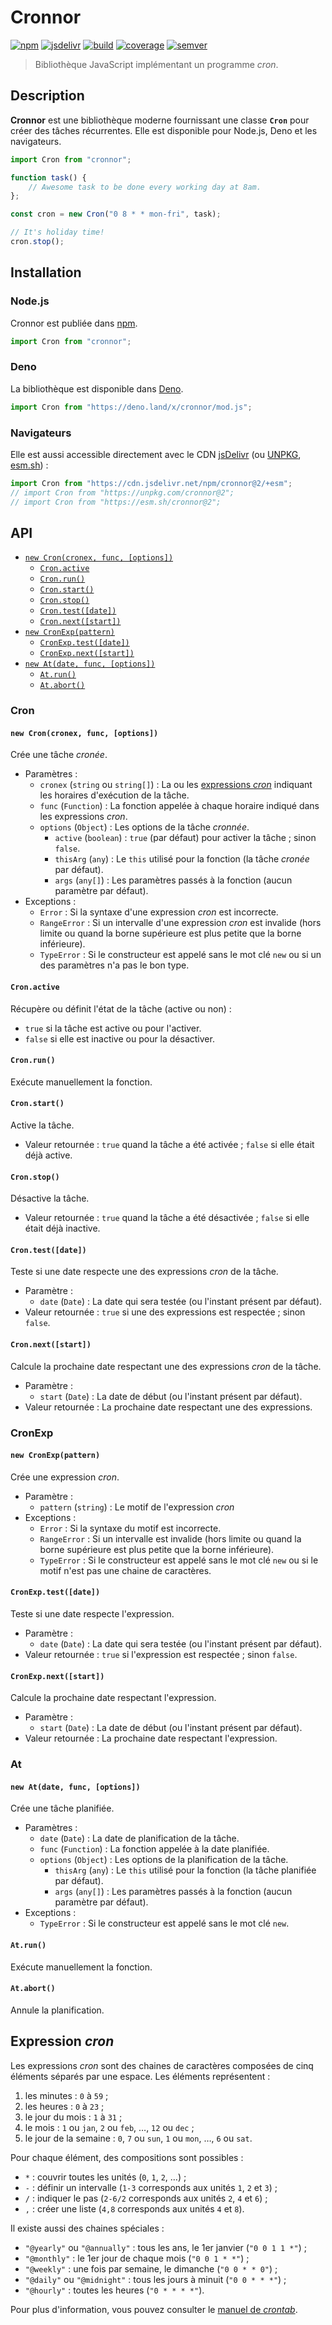 # Cronnor

<!-- Utiliser du HTML pour faire flotter l'image à droite. -->
<!-- markdownlint-disable-next-line no-inline-html-->
<img src="asset/logo.svg" align="right" alt="">

[![npm][img-npm]][link-npm]
[![jsdelivr][img-jsdelivr]][link-jsdelivr]
[![build][img-build]][link-build]
[![coverage][img-coverage]][link-coverage]
[![semver][img-semver]][link-semver]

> Bibliothèque JavaScript implémentant un programme _cron_.

## Description

**Cronnor** est une bibliothèque moderne fournissant une classe **`Cron`** pour
créer des tâches récurrentes. Elle est disponible pour Node.js, Deno et les
navigateurs.

```JavaScript
import Cron from "cronnor";

function task() {
    // Awesome task to be done every working day at 8am.
};

const cron = new Cron("0 8 * * mon-fri", task);

// It's holiday time!
cron.stop();
```

## Installation

### Node.js

Cronnor est publiée dans [npm][link-npm].

```JavaScript
import Cron from "cronnor";
```

### Deno

La bibliothèque est disponible dans [Deno](https://deno.land/x/cronnor).

```JavaScript
import Cron from "https://deno.land/x/cronnor/mod.js";
```

### Navigateurs

Elle est aussi accessible directement avec le CDN [jsDelivr][link-jsdelivr] (ou
[UNPKG](https://unpkg.com/cronnor/), [esm.sh](https://esm.sh/cronnor)) :

```JavaScript
import Cron from "https://cdn.jsdelivr.net/npm/cronnor@2/+esm";
// import Cron from "https://unpkg.com/cronnor@2";
// import Cron from "https://esm.sh/cronnor@2";
```

## API

- [`new Cron(cronex, func, [options])`](#new-croncronex-func-options)
  - [`Cron.active`](#cronactive)
  - [`Cron.run()`](#cronrun)
  - [`Cron.start()`](#cronstart)
  - [`Cron.stop()`](#cronstop)
  - [`Cron.test([date])`](#crontestdate)
  - [`Cron.next([start])`](#cronnextstart)
- [`new CronExp(pattern)`](#new-cronexppattern)
  - [`CronExp.test([date])`](#cronexptestdate)
  - [`CronExp.next([start])`](#cronexpnextstart)
- [`new At(date, func, [options])`](#new-atdate-func-options)
  - [`At.run()`](#atrun)
  - [`At.abort()`](#atabort)

### Cron

#### `new Cron(cronex, func, [options])`

Crée une tâche _cronée_.

- Paramètres :
  - `cronex` (`string` ou `string[]`) : La ou les [expressions
    _cron_](#expression-cron) indiquant les horaires d'exécution de la tâche.
  - `func` (`Function`) : La fonction appelée à chaque horaire indiqué dans les
    expressions _cron_.
  - `options` (`Object`) : Les options de la tâche _cronnée_.
    - `active` (`boolean`) : `true` (par défaut) pour activer la tâche ; sinon
      `false`.
    - `thisArg` (`any`) : Le `this` utilisé pour la fonction (la tâche _cronée_
      par défaut).
    - `args` (`any[]`) : Les paramètres passés à la fonction (aucun paramètre
      par défaut).
- Exceptions :
  - `Error` : Si la syntaxe d'une expression _cron_ est incorrecte.
  - `RangeError` : Si un intervalle d'une expression _cron_ est invalide (hors
    limite ou quand la borne supérieure est plus petite que la borne
    inférieure).
  - `TypeError` : Si le constructeur est appelé sans le mot clé `new` ou si un
    des paramètres n'a pas le bon type.

#### `Cron.active`

Récupère ou définit l'état de la tâche (active ou non) :

- `true` si la tâche est active ou pour l'activer.
- `false` si elle est inactive ou pour la désactiver.

#### `Cron.run()`

Exécute manuellement la fonction.

#### `Cron.start()`

Active la tâche.

- Valeur retournée : `true` quand la tâche a été activée ; `false` si elle était
  déjà active.

#### `Cron.stop()`

Désactive la tâche.

- Valeur retournée : `true` quand la tâche a été désactivée ; `false` si elle
  était déjà inactive.

#### `Cron.test([date])`

Teste si une date respecte une des expressions _cron_ de la tâche.

- Paramètre :
  - `date` (`Date`) : La date qui sera testée (ou l'instant présent par défaut).
- Valeur retournée : `true` si une des expressions est respectée ; sinon
  `false`.

#### `Cron.next([start])`

Calcule la prochaine date respectant une des expressions _cron_ de la tâche.

- Paramètre :
  - `start` (`Date`) : La date de début (ou l'instant présent par défaut).
- Valeur retournée : La prochaine date respectant une des expressions.

### CronExp

#### `new CronExp(pattern)`

Crée une expression _cron_.

- Paramètre :
  - `pattern` (`string`) : Le motif de l'expression _cron_
- Exceptions :
  - `Error` : Si la syntaxe du motif est incorrecte.
  - `RangeError` : Si un intervalle est invalide (hors limite ou quand la borne
    supérieure est plus petite que la borne inférieure).
  - `TypeError` : Si le constructeur est appelé sans le mot clé `new` ou si le
    motif n'est pas une chaine de caractères.

#### `CronExp.test([date])`

Teste si une date respecte l'expression.

- Paramètre :
  - `date` (`Date`) : La date qui sera testée (ou l'instant présent par défaut).
- Valeur retournée : `true` si l'expression est respectée ; sinon `false`.

#### `CronExp.next([start])`

Calcule la prochaine date respectant l'expression.

- Paramètre :
  - `start` (`Date`) : La date de début (ou l'instant présent par défaut).
- Valeur retournée : La prochaine date respectant l'expression.

### At

#### `new At(date, func, [options])`

Crée une tâche planifiée.

- Paramètres :
  - `date` (`Date`) : La date de planification de la tâche.
  - `func` (`Function`) : La fonction appelée à la date planifiée.
  - `options` (`Object`) : Les options de la planification de la tâche.
    - `thisArg` (`any`) : Le `this` utilisé pour la fonction (la tâche planifiée
      par défaut).
    - `args` (`any[]`) : Les paramètres passés à la fonction (aucun paramètre
      par défaut).
- Exceptions :
  - `TypeError` : Si le constructeur est appelé sans le mot clé `new`.

#### `At.run()`

Exécute manuellement la fonction.

#### `At.abort()`

Annule la planification.

## Expression _cron_

Les expressions _cron_ sont des chaines de caractères composées de cinq éléments
séparés par une espace. Les éléments représentent :

1. les minutes : `0` à `59` ;
2. les heures : `0` à `23` ;
3. le jour du mois : `1` à `31` ;
4. le mois : `1` ou `jan`, `2` ou `feb`, …, `12` ou `dec` ;
5. le jour de la semaine : `0`, `7` ou `sun`, `1` ou `mon`, …, `6` ou `sat`.

Pour chaque élément, des compositions sont possibles :

- `*` : couvrir toutes les unités (`0`, `1`, `2`, …) ;
- `-` : définir un intervalle (`1-3` corresponds aux unités `1`, `2` et `3`) ;
- `/` : indiquer le pas (`2-6/2` corresponds aux unités `2`, `4` et `6`) ;
- `,` : créer une liste (`4,8` corresponds aux unités `4` et `8`).

Il existe aussi des chaines spéciales :

- `"@yearly"` ou `"@annually"` : tous les ans, le 1er janvier (`"0 0 1 1 *"`) ;
- `"@monthly"` : le 1er jour de chaque mois (`"0 0 1 * *"`) ;
- `"@weekly"` : une fois par semaine, le dimanche (`"0 0 * * 0"`) ;
- `"@daily"` ou `"@midnight"` : tous les jours à minuit (`"0 0 * * *"`) ;
- `"@hourly"` : toutes les heures (`"0 * * * *"`).

Pour plus d'information, vous pouvez consulter le [manuel de
_crontab_](https://man7.org/linux/man-pages/man5/crontab.5.html).

[img-npm]:https://img.shields.io/npm/dm/cronnor?label=npm&logo=npm&logoColor=white
[img-jsdelivr]:https://img.shields.io/jsdelivr/npm/hm/cronnor?logo=jsdelivr&logoColor=white
[img-build]:https://img.shields.io/github/actions/workflow/status/regseb/cronnor/ci.yml?branch=main&logo=github&logoColor=white
<!-- Attendre que le logo de Stryker soit accepté.
     https://github.com/simple-icons/simple-icons/pull/7388 -->
[img-coverage]:https://img.shields.io/endpoint?label=coverage&url=https%3A%2F%2Fbadge-api.stryker-mutator.io%2Fgithub.com%2Fregseb%2Fcronnor%2Fmain
[img-semver]:https://img.shields.io/badge/semver-2.0.0-blue?logo=semver&logoColor=white

[link-npm]:https://www.npmjs.com/package/cronnor
[link-jsdelivr]:https://www.jsdelivr.com/package/npm/cronnor
[link-build]:https://github.com/regseb/cronnor/actions/workflows/ci.yml?query=branch%3Amain
[link-coverage]:https://dashboard.stryker-mutator.io/reports/github.com/regseb/cronnor/main
[link-semver]:https://semver.org/spec/v2.0.0.html "Semantic Versioning 2.0.0"
